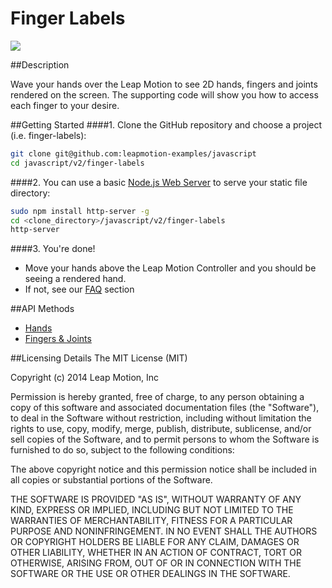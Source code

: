 Finger Labels
=====

<img src="https://lm-assets.s3.amazonaws.com/screenshots/finger-labels.png">

##Description

Wave your hands over the Leap Motion to see 2D hands, fingers and joints rendered on the screen. The supporting code will show you how to access each finger to your desire.

##Getting Started
####1. Clone the GitHub repository and choose a project (i.e. finger-labels):
```bash
git clone git@github.com:leapmotion-examples/javascript
cd javascript/v2/finger-labels
```

####2. You can use a basic [Node.js Web Server](https://www.npmjs.org/package/node-http-server) to serve your static file directory:
```bash
sudo npm install http-server -g
cd <clone_directory>/javascript/v2/finger-labels
http-server
```

####3. You're done!
* Move your hands above the Leap Motion Controller and you should be seeing a rendered hand.
* If not, see our [FAQ](https://developer.leapmotion.com/downloads/skeletal-beta/faq) section

##API Methods
* [Hands](https://developer.leapmotion.com/documentation/skeletal/javascript/api/Leap.Hand.html)
* [Fingers & Joints](https://developer.leapmotion.com/documentation/skeletal/javascript/api/Leap.Finger.html)

##Licensing Details
The MIT License (MIT)

Copyright (c) 2014 Leap Motion, Inc

Permission is hereby granted, free of charge, to any person obtaining a copy of this software and associated documentation files (the "Software"), to deal in the Software without restriction, including without limitation the rights to use, copy, modify, merge, publish, distribute, sublicense, and/or sell copies of the Software, and to permit persons to whom the Software is furnished to do so, subject to the following conditions:

The above copyright notice and this permission notice shall be included in all copies or substantial portions of the Software.

THE SOFTWARE IS PROVIDED "AS IS", WITHOUT WARRANTY OF ANY KIND, EXPRESS OR IMPLIED, INCLUDING BUT NOT LIMITED TO THE WARRANTIES OF MERCHANTABILITY, FITNESS FOR A PARTICULAR PURPOSE AND NONINFRINGEMENT. IN NO EVENT SHALL THE AUTHORS OR COPYRIGHT HOLDERS BE LIABLE FOR ANY CLAIM, DAMAGES OR OTHER LIABILITY, WHETHER IN AN ACTION OF CONTRACT, TORT OR OTHERWISE, ARISING FROM, OUT OF OR IN CONNECTION WITH THE SOFTWARE OR THE USE OR OTHER DEALINGS IN THE SOFTWARE.
